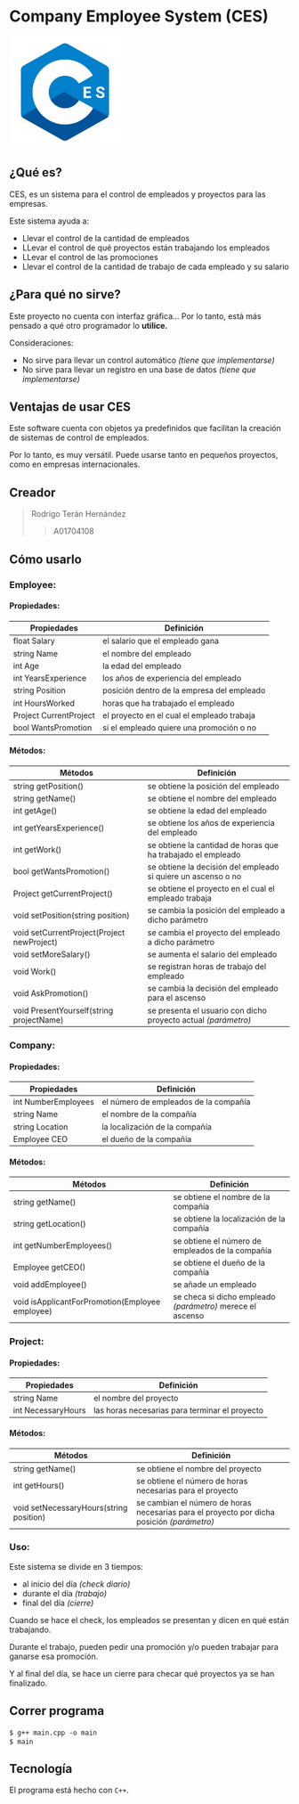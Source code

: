 # Company Employee System (CES)

<img src="logo.png" alt="Company Employee System" width="200"/>

## ¿Qué es?
CES, es un sistema para el control de empleados y proyectos para las empresas.

Este sistema ayuda a:
* Llevar el control de la cantidad de empleados
* LLevar el control de qué proyectos están trabajando los empleados
* LLevar el control de las promociones
* Llevar el control de la cantidad de trabajo de cada empleado y su salario

## ¿Para qué no sirve?
Este proyecto no cuenta con interfaz gráfica... Por lo tanto, está
más pensado a qué otro programador lo **utilice.**

Consideraciones:
* No sirve para llevar un control automático *(tiene que implementarse)*
* No sirve para llevar un registro en una base de datos *(tiene que implementarse)*


## Ventajas de usar CES
Este software cuenta con objetos ya predefinidos que facilitan la creación
de sistemas de control de empleados.

Por lo tanto, es muy versátil. Puede usarse tanto en pequeños proyectos, como
en empresas internacionales.


## Creador

> Rodrigo Terán Hernández
>> A01704108

## Cómo usarlo
### Employee:
#### Propiedades:

| Propiedades             |  Definición                                  |
| ------------------------|----------------------------------------------|
| float Salary            | el salario que el empleado gana              |
| string Name             | el nombre del empleado                       |
| int Age                 | la edad del empleado                         |
| int YearsExperience     | los años de experiencia del empleado         |
| string Position         | posición dentro de la empresa del empleado   |
| int HoursWorked         | horas que ha trabajado el empleado           | 
| Project CurrentProject  | el proyecto en el cual el empleado trabaja   |
| bool WantsPromotion     | si el empleado quiere una promoción o no     |

#### Métodos:

| Métodos                                    |  Definición                                                    |
| -------------------------------------------|----------------------------------------------------------------|
| string getPosition()                       | se obtiene la posición del empleado                            |
| string getName()                           | se obtiene el nombre del empleado                              |
| int getAge()                               | se obtiene la edad del empleado                                |
| int getYearsExperience()                   | se obtiene los años de experiencia del empleado                |
| int getWork()                              | se obtiene la cantidad de horas que ha trabajado el empleado   |
| bool getWantsPromotion()                   | se obtiene la decisión del empleado si quiere un ascenso o no  | 
| Project getCurrentProject()                | se obtiene el proyecto en el cual el empleado trabaja          |
| void setPosition(string position)          | se cambia la posición del empleado a dicho parámetro           |
| void setCurrentProject(Project newProject) | se cambia el proyecto del empleado a dicho parámetro           |
| void setMoreSalary()                       | se aumenta el salario del empleado                             |
| void Work()                                | se registran horas de trabajo del empleado                     |
| void AskPromotion()                        | se cambia la decisión del empleado para el ascenso             |
| void PresentYourself(string projectName)   | se presenta el usuario con dicho proyecto actual *(parámetro)* |

### Company:
#### Propiedades:

| Propiedades             |  Definición                                  |
| ------------------------|----------------------------------------------|
| int NumberEmployees     | el número de empleados de la compañía        |
| string Name             | el nombre de la compañía                     |
| string Location         | la localización de la compañía               |
| Employee CEO            | el dueño de la compañía                      |

#### Métodos:

| Métodos                                          |  Definición                                                  |
| -------------------------------------------------|--------------------------------------------------------------|
| string getName()                                 | se obtiene el nombre de la compañía                          |
| string getLocation()                             | se obtiene la localización de la compañía                    |
| int getNumberEmployees()                         | se obtiene el número de empleados de la compañía             |
| Employee getCEO()                                | se obtiene el dueño de la compañía                           |
| void addEmployee()                               | se añade un empleado                                         |
| void isApplicantForPromotion(Employee employee)  | se checa si dicho empleado *(parámetro)* merece el ascenso   |

### Project:
#### Propiedades:

| Propiedades             |  Definición                                      |
| ------------------------|--------------------------------------------------|
| string Name             | el nombre del proyecto                           |
| int NecessaryHours      | las horas necesarias para terminar el proyecto   |

#### Métodos:

| Métodos                              |  Definición                                                                                  |
| -----------------------------------------|----------------------------------------------------------------------------------------------|
| string getName()                         | se obtiene el nombre del proyecto                                                            |
| int getHours()                           | se obtiene el número de horas necesarias para el proyecto                                    |
| void setNecessaryHours(string position)  | se cambian el número de horas necesarias para el proyecto por dicha posición *(parámetro)*   |

### Uso:

Este sistema se divide en 3 tiempos:
* al inicio del día *(check diario)*
* durante el día *(trabajo)*
* final del día *(cierre)*

Cuando se hace el check, los empleados se presentan y dicen en qué
están trabajando.

Durante el trabajo, pueden pedir una promoción y/o pueden trabajar
para ganarse esa promoción.

Y al final del día, se hace un cierre para checar qué proyectos
ya se han finalizado.

## Correr programa

```
$ g++ main.cpp -o main
$ main
```

## Tecnología

El programa está hecho con `C++`.